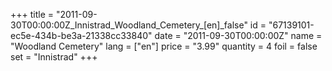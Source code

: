 +++
title = "2011-09-30T00:00:00Z_Innistrad_Woodland_Cemetery_[en]_false"
id = "67139101-ec5e-434b-be3a-21338cc33840"
date = "2011-09-30T00:00:00Z"
name = "Woodland Cemetery"
lang = ["en"]
price = "3.99"
quantity = 4
foil = false
set = "Innistrad"
+++
